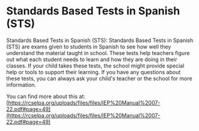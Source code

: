 # Standards Based Tests in Spanish (STS)
Standards Based Tests in Spanish (STS): Standards Based Tests in Spanish (STS) are exams given to students in Spanish to see how well they understand the material taught in school. These tests help teachers figure out what each student needs to learn and how they are doing in their classes. If your child takes these tests, the school might provide special help or tools to support their learning. If you have any questions about these tests, you can always ask your child's teacher or the school for more information.

You can find more about this at: [https://rcselpa.org/uploads/files/files/IEP%20Manual%2007-22.pdf#page=49](https://rcselpa.org/uploads/files/files/IEP%20Manual%2007-22.pdf#page=49)
